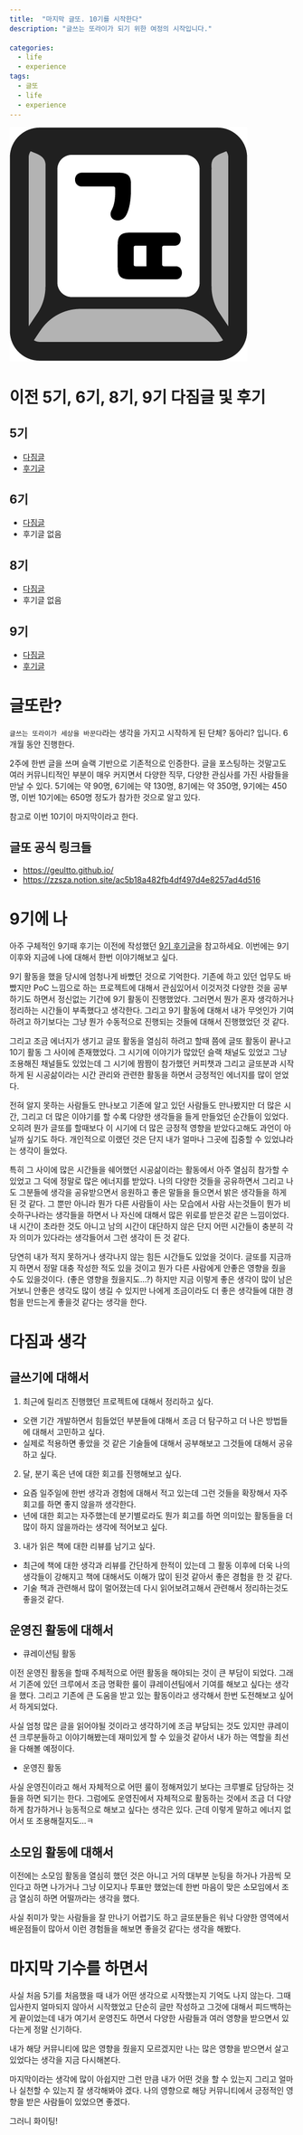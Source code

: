 ```yaml
---
title:  "마지막 글또. 10기를 시작한다"
description: "글쓰는 또라이가 되기 위한 여정의 시작입니다."

categories:
  - life
  - experience
tags:
  - 글또
  - life
  - experience
---
```


![글또 아이콘](/assets/images/글또_아이콘.png)

# 이전 5기, 6기, 8기, 9기 다짐글 및 후기

## 5기
- [다짐글](https://baeji77.github.io/life/experience/2020_%EA%B8%80%EB%98%90_5%EA%B8%B0_%EB%8B%A4%EC%A7%90%EA%B8%80/)
- [후기글](https://baeji77.github.io/life/experience/%EA%B8%80%EB%98%90_5%EA%B8%B0_%ED%9B%84%EA%B8%B0/)

## 6기
- [다짐글](https://baeji77.github.io/life/experience/%EA%B8%80%EB%98%90_6%EA%B8%B0_%EB%8B%A4%EC%A7%90%EA%B8%80/)
- 후기글 없음

## 8기
- [다짐글](https://baeji77.github.io/life/experience/%EA%B8%80%EB%98%90_8%EA%B8%B0_%EB%8B%A4%EC%A7%90/)
- 후기글 없음

## 9기
- [다짐글](https://baeji77.github.io/life/experience/%EA%B8%80%EB%98%90_9%EA%B8%B0_%EB%8B%A4%EC%A7%90/)
- [후기글](https://baeji77.github.io/life/experience/%EA%B8%80%EB%98%90_9%EA%B8%B0_-%ED%9B%84%EA%B8%B0/)

# 글또란?

`글쓰는 또라이가 세상을 바꾼다`라는 생각을 가지고 시작하게 된 단체? 동아리? 입니다. 6개월 동안 진행한다.

2주에 한번 글을 쓰며 슬랙 기반으로 기존적으로 인증한다. 글을 포스팅하는 것말고도 여러 커뮤니티적인 부분이 매우 커지면서 다양한 직무, 다양한 관심사를 가진 사람들을 만날 수 있다. 5기에는 약 90명, 6기에는 약 130명, 8기에는 약 350명, 9기에는 450명, 이번 10기에는 650명 정도가 참가한 것으로 알고 있다.

참고로 이번 10기이 마지막이라고 한다.

## 글또 공식 링크들
- https://geultto.github.io/
- https://zzsza.notion.site/ac5b18a482fb4df497d4e8257ad4d516


# 9기에 나

아주 구체적인 9기때 후기는 이전에 작성했던 [9기 후기글](https://baeji77.github.io/life/experience/%EA%B8%80%EB%98%90_9%EA%B8%B0_-%ED%9B%84%EA%B8%B0/)을 참고하세요. 이번에는 9기 이후와 지금에 나에 대해서 한번 이야기해보고 싶다.

9기 활동을 했을 당시에 엄청나게 바빴던 것으로 기억한다. 기존에 하고 있던 업무도 바빴지만 PoC 느낌으로 하는 프로젝트에 대해서 관심있어서 이것저것 다양한 것을 공부하기도 하면서 정신없는 기간에 9기 활동이 진행했었다. 그러면서 뭔가 혼자 생각하거나 정리하는 시간들이 부족했다고 생각한다. 그리고 9기 활동에 대해서 내가 무엇인가 기여하려고 하기보다는 그냥 뭔가 수동적으로 진행되는 것들에 대해서 진행했었던 것 같다.

그리고 조금 에너지가 생기고 글또 활동을 열심히 하려고 할때 쯤에 글또 활동이 끝나고 10기 활동 그 사이에 존재했었다. 그 시기에 이야기가 많았던 슬랙 채널도 있었고 그냥 조용해진 채널들도 있었는데 그 시기에 짬짬이 참가했던 커피챗과 그리고 글또분과 시작하게 된 시공삶이라는 시간 관리와 관련한 활동을 하면서 긍정적인 에너지를 많이 얻었다.

전혀 알지 못하는 사람들도 만나보고 기존에 알고 있던 사람들도 만나봤지만 더 많은 시간, 그리고 더 많은 이야기를 할 수록 다양한 생각들을 들게 만들었던 순간들이 있었다. 오히려 뭔가 글또를 할때보다 이 시기에 더 많은 긍정적 영향을 받았다고해도 과언이 아닐까 싶기도 하다. 개인적으로 이랬던 것은 단지 내가 얼마나 그곳에 집중할 수 있었냐라는 생각이 들었다.

특히 그 사이에 많은 시간들을 쉐어했던 시공삶이라는 활동에서 아주 열심히 참가할 수 있었고 그 덕에 정말로 많은 에너지를 받았다. 나의 다양한 것들을 공유하면서 그리고 나도 그분들에 생각을 공유받으면서 응원하고 좋은 말들을 들으면서 밝은 생각들을 하게 된 것 같다. 그 뿐만 아니라 뭔가 다른 사람들이 사는 모습에서 사람 사는것들이 뭔가 비슷하구나라는 생각들을 하면서 나 자신에 대해서 많은 위로를 받은것 같은 느낌이었다. 내 시간이 초라한 것도 아니고 남의 시간이 대단하지 않은 단지 어떤 시간들이 충분히 각자 의미가 있다라는 생각들어서 그런 생각이 든 것 같다.

당연히 내가 적지 못하거나 생각나지 않는 힘든 시간들도 있었을 것이다. 글또를 지금까지 하면서 정말 대충 작성한 적도 있을 것이고 뭔가 다른 사람에게 안좋은 영향을 줬을 수도 있을것이다. (좋은 영향을 줬을지도...?) 하지만 지금 이렇게 좋은 생각이 많이 남은거보니 안좋은 생각도 많이 생길 수 있지만 나에게 조금이라도 더 좋은 생각들에 대한 경험을 만드는게 좋을것 같다는 생각을 한다.

# 다짐과 생각

## 글쓰기에 대해서

1. 최근에 릴리즈 진행했던 프로젝트에 대해서 정리하고 싶다.
  - 오랜 기간 개발하면서 힘들었던 부분들에 대해서 조금 더 탐구하고 더 나은 방법들에 대해서 고민하고 싶다.
  - 실제로 적용하면 좋았을 것 같은 기술들에 대해서 공부해보고 그것들에 대해서 공유하고 싶다.
2. 달, 분기 혹은 년에 대한 회고를 진행해보고 싶다.
  - 요즘 일주일에 한번 생각과 경험에 대해서 적고 있는데 그런 것들을 확장해서 자주 회고를 하면 좋지 않을까 생각한다.
  - 년에 대한 회고는 자주했는데 분기별로라도 뭔가 회고를 하면 의미있는 활동들을 더 많이 하지 않을까라는 생각에 적어보고 싶다.
3. 내가 읽은 책에 대한 리뷰를 남기고 싶다.
  - 최근에 책에 대한 생각과 리뷰를 간단하게 한적이 있는데 그 활동 이후에 더욱 나의 생각들이 강해지고 책에 대해서도 이해가 많이 된것 같아서 좋은 경험을 한 것 같다.
  - 기술 책과 관련해서 많이 멀어졌는데 다시 읽어보려고해서 관련해서 정리하는것도 좋을것 같다.


## 운영진 활동에 대해서

- 큐레이션팀 활동

이전 운영진 활동을 할때 주체적으로 어떤 활동을 해야되는 것이 큰 부담이 되었다. 그래서 기존에 있던 크루에서 조금 명확한 룰이 큐레이션팀에서 기여를 해보고 싶다는 생각을 했다. 그리고 기존에 큰 도움을 받고 있는 활동이라고 생각해서 한번 도전해보고 싶어서 하게되었다.

사실 엄청 많은 글을 읽어야될 것이라고 생각하기에 조금 부담되는 것도 있지만 큐레이션 크루분들하고 이야기해봤는데 재미있게 할 수 있을것 같아서 내가 하는 역할을 최선을 다해볼 예정이다.

- 운영진 활동

사실 운영진이라고 해서 자체적으로 어떤 룰이 정해져있기 보다는 크루별로 담당하는 것들을 하면 되기는 한다. 그럼에도 운영진에서 자체적으로 활동하는 것에서 조금 더 다양하게 참가하거나 능동적으로 해보고 싶다는 생각은 있다. 근데 이렇게 말하고 에너지 없어서 또 조용해질지도...ㅋ


## 소모임 활동에 대해서

이전에는 소모임 활동을 열심히 했던 것은 아니고 거의 대부분 눈팅을 하거나 가끔씩 모인다고 하면 나가거나 그냥 이모지나 투표만 했었는데 한번 마음이 맞은 소모임에서 조금 열심히 하면 어떨까라는 생각을 했다. 

사실 취미가 맞는 사람들을 잘 만나기 어렵기도 하고 글또분들은 워낙 다양한 영역에서 배운점들이 많아서 이런 경험들을 해보면 좋을것 같다는 생각을 해봤다.


# 마지막 기수를 하면서

사실 처음 5기를 처음했을 때 내가 어떤 생각으로 시작했는지 기억도 나지 않는다. 그때 입사한지 얼마되지 않아서 시작했었고 단순히 글만 작성하고 그것에 대해서 피드백하는게 끝이었는데 내가 여기서 운영진도 하면서 다양한 사람들과 여러 영향을 받으면서 있다는게 정말 신기하다.

내가 해당 커뮤니티에 많은 영향을 줬을지 모르겠지만 나는 많은 영향을 받으면서 살고 있었다는 생각을 지금 다시해본다. 

마지막이라는 생각에 많이 아쉽지만 그런 만큼 내가 어떤 것을 할 수 있는지 그리고 얼마나 실천할 수 있는지 잘 생각해봐야 겠다. 나의 영향으로 해당 커뮤니티에서 긍정적인 영향을 받은 사람들이 있었으면 좋겠다.


그러니 화이팅!


